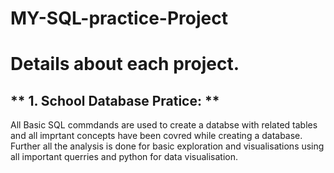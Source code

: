 # MY-SQL-practice-Project

# Details about each project.

## ** 1. School Database Pratice: **
  All Basic SQL commdands are used to create a databse with related tables and all imprtant concepts have been covred while creating a database.
  Further all the analysis is done for basic exploration and visualisations using all important querries and python for data visualisation.
